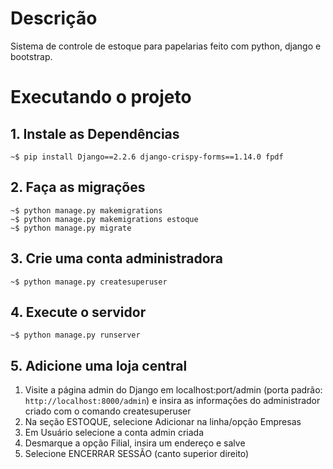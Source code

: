 # Descrição
Sistema de controle de estoque para papelarias feito com python, django e bootstrap.

# Executando o projeto
## 1. Instale as Dependências
``` console
~$ pip install Django==2.2.6 django-crispy-forms==1.14.0 fpdf
```

## 2. Faça as migrações
``` console
~$ python manage.py makemigrations
~$ python manage.py makemigrations estoque
~$ python manage.py migrate
```

## 3. Crie uma conta administradora
``` console
~$ python manage.py createsuperuser
```

## 4. Execute o servidor
``` console
~$ python manage.py runserver
```

## 5. Adicione uma loja central
1. Visite a página admin do Django em localhost:port/admin (porta padrão: `http://localhost:8000/admin`) e insira as informações do administrador criado com o comando createsuperuser
2. Na seção ESTOQUE, selecione Adicionar na linha/opção Empresas
3. Em Usuário selecione a conta admin criada
4. Desmarque a opção Filial, insira um endereço e salve
5. Selecione ENCERRAR SESSÃO (canto superior direito)
